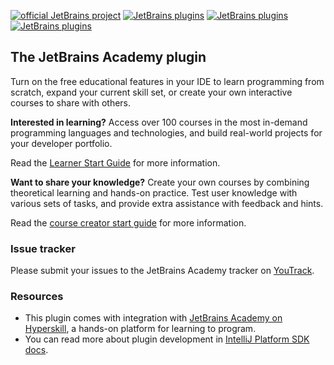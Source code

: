 [![official JetBrains project](http://jb.gg/badges/official-flat-square.svg)](https://confluence.jetbrains.com/display/ALL/JetBrains+on+GitHub)
[![JetBrains plugins][plugin-version-svg]][plugin-repo]
[![JetBrains plugins][plugin-downloads-svg]][plugin-repo]
[![JetBrains plugins][plugin-rating-svg]][plugin-repo]

## The JetBrains Academy plugin

Turn on the free educational features in your IDE to learn programming from scratch, expand your current skill set,
or create your own interactive courses to share with others.

**Interested in learning?**
Access over 100 courses in the most in-demand programming languages and technologies,
and build real-world projects for your developer portfolio.

Read the [Learner Start Guide](https://plugins.jetbrains.com/plugin/10081-jetbrains-academy/docs/learner-start-guide.html) for more
information.

**Want to share your knowledge?**
Create your own courses by combining theoretical learning and hands-on practice.
Test user knowledge with various sets of tasks, and provide extra assistance with feedback and hints.

Read the [course creator start guide](https://plugins.jetbrains.com/plugin/10081-jetbrains-academy/docs/educator-start-guide.html) for more
information.

### Issue tracker

Please submit your issues to the JetBrains Academy tracker on [YouTrack](https://youtrack.jetbrains.com/issues/EDU).

### Resources

* This plugin comes with integration with [JetBrains Academy on Hyperskill](https://hi.hyperskill.org/how-we-teach), a hands-on platform for
  learning to program.
* You can read more about plugin development in [IntelliJ Platform SDK docs](http://www.jetbrains.org/intellij/sdk/docs/index.html).

[plugin-version-svg]: https://img.shields.io/jetbrains/plugin/v/10081-jetbrains-academy?style=flat-square

[plugin-downloads-svg]: https://img.shields.io/jetbrains/plugin/d/10081-jetbrains-academy?style=flat-square

[plugin-rating-svg]: https://img.shields.io/jetbrains/plugin/r/rating/10081-jetbrains-academy?style=flat-square

[plugin-repo]: https://plugins.jetbrains.com/plugin/10081-jetbrains-academy